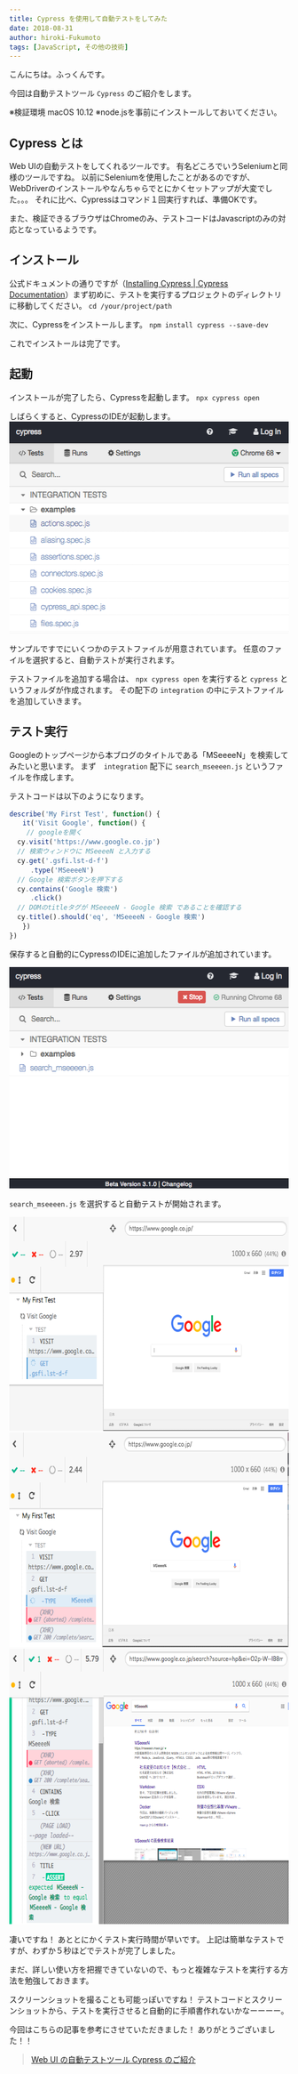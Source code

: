 ```yaml
---
title: Cypress を使用して自動テストをしてみた
date: 2018-08-31
author: hiroki-Fukumoto
tags: [JavaScript, その他の技術]
---
```


こんにちは。ふっくんです。

今回は自動テストツール `Cypress` のご紹介をします。

※検証環境 macOS 10.12
※node.jsを事前にインストールしておいてください。

## Cypress とは

Web UIの自動テストをしてくれるツールです。
有名どころでいうSeleniumと同様のツールですね。
以前にSeleniumを使用したことがあるのですが、WebDriverのインストールやなんちゃらでとにかくセットアップが大変でした。。。
それに比べ、Cypressはコマンド１回実行すれば、準備OKです。

また、検証できるブラウザはChromeのみ、テストコードはJavascriptのみの対応となっているようです。

## インストール

公式ドキュメントの通りですが（[Installing Cypress | Cypress Documentation](https://docs.cypress.io/guides/getting-started/installing-cypress.html#System-Requirements)）まず初めに、テストを実行するプロジェクトのディレクトリに移動してください。
`cd /your/project/path`

次に、Cypressをインストールします。
`npm install cypress --save-dev`

これでインストールは完了です。

## 起動

インストールが完了したら、Cypressを起動します。
`npx cypress open`

しばらくすると、CypressのIDEが起動します。
<img src="images/cypress-1.png" alt="" width="538" height="381" class="alignnone size-full wp-image-7797" />

サンプルですでにいくつかのテストファイルが用意されています。
任意のファイルを選択すると、自動テストが実行されます。

テストファイルを追加する場合は、 `npx cypress open` を実行すると `cypress` というフォルダが作成されます。
その配下の `integration` の中にテストファイルを追加していきます。

## テスト実行

Googleのトップページから本ブログのタイトルである「MSeeeeN」を検索してみたいと思います。
まず　`integration` 配下に `search_mseeeen.js` というファイルを作成します。

テストコードは以下のようになります。

```javascript
describe('My First Test', function() {
　　it('Visit Google', function() {
 　　// googleを開く
  cy.visit('https://www.google.co.jp')
  // 検索ウィンドウに MSeeeeN と入力する
  cy.get('.gsfi.lst-d-f')
  　　.type('MSeeeeN')
  // Google 検索ボタンを押下する
  cy.contains('Google 検索')
  　　.click()
  // DOMのtitleタグが MSeeeeN - Google 検索 であることを確認する
  cy.title().should('eq', 'MSeeeeN - Google 検索')
　　})
})
```

保存すると自動的にCypressのIDEに追加したファイルが追加されています。

<img src="images/cypress-2.png" alt="" width="535" height="398" class="alignnone size-full wp-image-7802" />

`search_mseeeen.js` を選択すると自動テストが開始されます。

<img src="images/cypress-3.png" alt="" width="675" height="385" class="alignnone size-full wp-image-7799" />

<img src="images/cypress-4.png" alt="" width="677" height="386" class="alignnone size-full wp-image-7800" />

<img src="images/cypress-5.png" alt="" width="674" height="495" class="alignnone size-full wp-image-7798" />

凄いですね！
あととにかくテスト実行時間が早いです。
上記は簡単なテストですが、わずか５秒ほどでテストが完了しました。

まだ、詳しい使い方を把握できていないので、もっと複雑なテストを実行する方法を勉強しておきます。

スクリーンショットを撮ることも可能っぽいですね！
テストコードとスクリーンショットから、テストを実行させると自動的に手順書作れないかなーーーー。

今回はこちらの記事を参考にさせていただきました！
ありがとうございました！！
>[Web UI の自動テストツール Cypress のご紹介](https://qiita.com/kkakizaki/items/4b6625a56fd2fa4c741c)